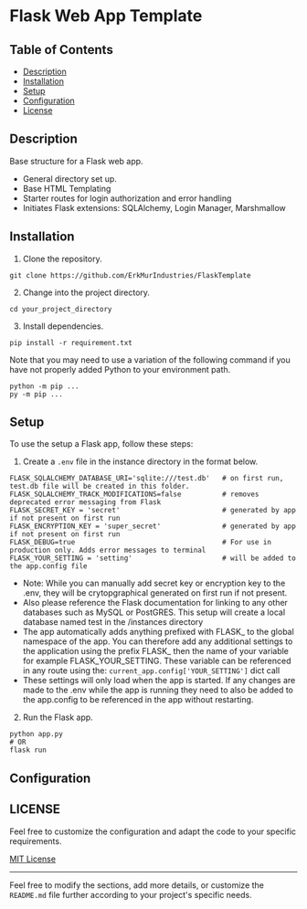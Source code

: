 # Flask Web App Template

## Table of Contents

- [Description](#description)
- [Installation](#installation)
- [Setup](#setup)
- [Configuration](#configuration)
- [License](#license)

## Description

Base structure for a Flask web app.
* General directory set up. 
* Base HTML Templating
* Starter routes for login authorization and error handling
* Initiates Flask extensions: SQLAlchemy, Login Manager, Marshmallow

## Installation

1. Clone the repository.

```shell
git clone https://github.com/ErkMurIndustries/FlaskTemplate
```

2. Change into the project directory.

```shell
cd your_project_directory
```

3. Install dependencies.

```shell
pip install -r requirement.txt
```

Note that you may need to use a variation of the following command if you have not properly added Python to your environment path.
```shell
python -m pip ...
py -m pip ...
```

## Setup

To use the setup a Flask app, follow these steps:

1. Create a `.env` file in the instance directory in the format below.

```code
FLASK_SQLALCHEMY_DATABASE_URI='sqlite:///test.db'   # on first run, test.db file will be created in this folder.
FLASK_SQLALCHEMY_TRACK_MODIFICATIONS=false          # removes deprecated error messaging from Flask
FLASK_SECRET_KEY = 'secret'                         # generated by app if not present on first run
FLASK_ENCRYPTION_KEY = 'super_secret'               # generated by app if not present on first run
FLASK_DEBUG=true                                    # For use in production only. Adds error messages to terminal
FLASK_YOUR_SETTING = 'setting'                      # will be added to the app.config file
```

- Note: While you can manually add secret key or encryption key to the .env, they will be crytopgraphical generated on first run if not present.
- Also please reference the Flask documentation for linking to any other databases such as MySQL or PostGRES. This setup will create a local database named test in the /instances directory
- The app automatically adds anything prefixed with FLASK_ to the global namespace of the app. You can therefore add any additional settings to the application using the prefix FLASK_ then the name of your variable for example FLASK_YOUR_SETTING. These variable can be referenced in any route using the: `current_app.config['YOUR_SETTING']` dict call
- These settings will only load when the app is started. If any changes are made to the .env while the app is running they need to also be added to the app.config to be referenced in the app without restarting.

2. Run the Flask app.

```shell
python app.py
# OR
flask run
```

## Configuration


## LICENSE

Feel free to customize the configuration and adapt the code to your specific requirements.

[MIT License](LICENSE)

---

Feel free to modify the sections, add more details, or customize the `README.md` file further according to your project's specific needs.

